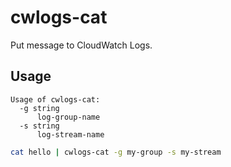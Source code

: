# cwlogs-cat

Put message to CloudWatch Logs.

## Usage

```
Usage of cwlogs-cat:
  -g string
      log-group-name
  -s string
      log-stream-name
```

```sh
cat hello | cwlogs-cat -g my-group -s my-stream
```
